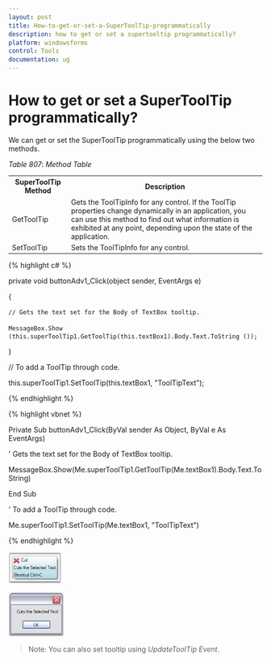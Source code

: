 ```yaml
---
layout: post
title: How-to-get-or-set-a-SuperToolTip-programmatically
description: how to get or set a supertooltip programmatically?
platform: windowsforms
control: Tools
documentation: ug
---
```


# How to get or set a SuperToolTip programmatically?

We can get or set the SuperToolTip programmatically using the below two methods.

_Table_ _807_: _Method Table_

<table>
<tr>
<th>
SuperToolTip Method</th><th>
Description</th></tr>
<tr>
<td>
GetToolTip</td><td>
Gets the ToolTipInfo for any control. If the ToolTip properties change dynamically in an application, you can use this method to find out what information is exhibited at any point, depending upon the state of the application. </td></tr>
<tr>
<td>
SetToolTip</td><td>
Sets the ToolTipInfo for any control.</td></tr>
</table>


{% highlight c# %}



private void buttonAdv1_Click(object sender, EventArgs e) 

{ 

    // Gets the text set for the Body of TextBox tooltip. 

    MessageBox.Show (this.superToolTip1.GetToolTip(this.textBox1).Body.Text.ToString ()); 

}  



// To add a ToolTip through code. 

this.superToolTip1.SetToolTip(this.textBox1, "ToolTipText"); 

{% endhighlight %}

{% highlight vbnet %}



Private Sub buttonAdv1_Click(ByVal sender As Object, ByVal e As EventArgs) 

  ' Gets the text set for the Body of TextBox tooltip. 

MessageBox.Show(Me.superToolTip1.GetToolTip(Me.textBox1).Body.Text.ToString) 

End Sub  



' To add a ToolTip through code. 

Me.superToolTip1.SetToolTip(Me.textBox1, "ToolTipText")

{% endhighlight %}

![](How-to-get-or-set-a-SuperToolTip-programmatically_images/How-to-get-or-set-a-SuperToolTip-programmatically_img1.jpeg)



![](How-to-get-or-set-a-SuperToolTip-programmatically_images/How-to-get-or-set-a-SuperToolTip-programmatically_img2.jpeg)



> Note: You can also set tooltip using _UpdateToolTip Event_.

